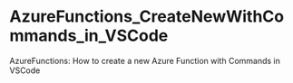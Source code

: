 # AzureFunctions_CreateNewWithCommands_in_VSCode
AzureFunctions: How to create a new Azure Function with Commands in VSCode
